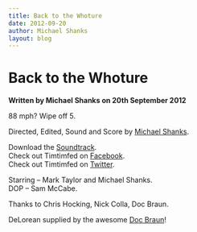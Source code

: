 ```yaml
---
title: Back to the Whoture
date: 2012-09-20
author: Michael Shanks
layout: blog
---
```

# Back to the Whoture

**Written by Michael Shanks on 20th September 2012**

88 mph? Wipe off 5.

Directed, Edited, Sound and Score by [Michael Shanks](http://timtimfed.com).

Download the [Soundtrack](http://timtimfed.bandcamp.com/track/whoey-lewis).  
Check out Timtimfed on [Facebook](http://www.facebook.com/timtimfed).  
Check out Timtimfed on [Twitter](https://twitter.com/TIMTIMFED).

Starring – Mark Taylor and Michael Shanks.  
DOP – Sam McCabe.

Thanks to Chris Hocking, Nick Colla, Doc Braun.

DeLorean supplied by the awesome [Doc Braun](http://www.youtube.com/user/DocBraun2015)!